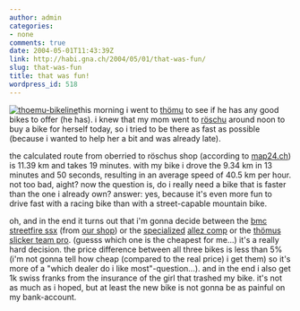 ```yaml
---
author: admin
categories:
- none
comments: true
date: 2004-05-01T11:43:39Z
link: http://habi.gna.ch/2004/05/01/that-was-fun/
slug: that-was-fun
title: that was fun!
wordpress_id: 518
---
```


[![thoemu-bikeline](http://habi.gna.ch/blog/images/thoemu-bikeline-tm.jpg)](http://habi.gna.ch/blog/images/thoemu-bikeline.png)this morning i went to [thömu](http://www.thoemus.ch) to see if he has any good bikes to offer (he has). i knew that my mom went to [röschu](http://bikeline.ch/) around noon to buy a bike for herself today, so i tried to be there as fast as possible (because i wanted to help her a bit and was already late).  

the calculated route from oberried to röschus shop (according to [map24.ch](http://thoemus.ch/)) is 11.39 km and takes 19 minutes. with my bike i drove the 9.34 km in 13 minutes and 50 seconds, resulting in an average speed of 40.5 km per hour. not too bad, aight?
now the question is, do i really need a bike that is faster than the one i already own? answer: yes, because it's even more fun to drive fast with a racing bike than with a street-capable mountain bike.

oh, and in the end it turns out that i'm gonna decide between the [bmc streetfire ssx](http://www.bmc-racing.com/bikes.cfm?lang=eng&catID=4&modID=28) (from [our shop](http://velokurierladen.ch/01laden.html)) or the [specialized](http://bikeline.ch/) [allez comp](http://www.specialized.com/SBCBkModel.jsp?spid=5967) or the [thömus](http://thoemus.ch/) [slicker team pro](http://thoemus.ch/a_html/bikes/2004/sliker-team-pro.htm). (guesss which one is the cheapest for me...) it's a really hard decision. the price difference between all three bikes is less than 5% (i'm not gonna tell how cheap (compared to the real price) i get them) so it's more of a "which dealer do i like most"-question...).
and in the end i also get 1k swiss franks from the insurance of the girl that trashed my bike. it's not as much as i hoped, but at least the new bike is not gonna be as painful on my bank-account.

